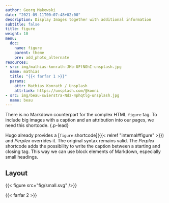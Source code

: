```yaml
---
author: Georg Makowski
date: "2021-09-11T00:07:48+02:00"
description: Display Images together with additional information
subtitle: false
title: figure
weight: 10
menu:
  doc:
    name: figure
    parent: theme
    pre: add_photo_alternate
resources:
- src: img/mathias-konrath-JHb-UFfNOhI-unsplash.jpg
  name: mathias
  title: "{{< farfar 1 >}}"
  params:
    attr: Mathias Konrath / Unsplash
    attrlink: https://unsplash.com/@konni
- src: img/beau-swierstra-Ndz-4phqtlg-unsplash.jpg
  name: beau  
---
```


There is no Markdown counterpart for the complex HTML `figure` tag. To include big images with a caption and an attribution into our pages, we need this shortcode.
{.p-lead} <!--more-->

Hugo already provides a [`figure` shortcode]({{< relref "internal#figure" >}}) and _Perplex_ overrides it. The original syntax remains valid. The _Perplex_ shortcode adds the possibility to write the caption between a starting and closing tag. This way we can use block elements of Markdown, especially small headings.

## Layout

{{< figure src="fig/small.svg" />}}

{{< farfar 2 >}}
